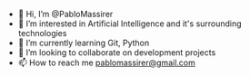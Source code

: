 - 👋 Hi, I’m @PabloMassirer
- 👀 I’m interested in Artificial Intelligence and it's surrounding technologies
- 🌱 I’m currently learning Git, Python
- 💞️ I’m looking to collaborate on development projects
- 📫 How to reach me pablomassirer@gmail.com

<!---
PabloMassirer/PabloMassirer is a ✨ special ✨ repository because its `README.md` (this file) appears on your GitHub profile.
You can click the Preview link to take a look at your changes.
--->
